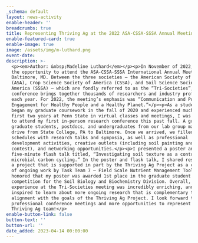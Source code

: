 ```yaml
---
_schema: default
layout: news-activity
enable-header: ''
breadcrumbs: true
title: Representing Thriving Ag at the 2022 ASA-CSSA-SSSA Annual Meeting
enable-featured-card: true
enable-image: true
image: /assets/img/m-luthard.png
event-date:
description: >-
  <p><em>Author: &nbsp;Madeline Luthard</em></p><p>In November of 2022, I had
  the opportunity to attend the ASA-CSSA-SSSA International Annual Meeting in
  Baltimore, MD. Between the three societies – the American Society of Agronomy
  (ASA), Crop Science Society of America (CSSA), and Soil Science Society of
  America (SSSA) – which are fondly referred to as the “Tri-Societies”, this
  conference brings together thousands of researchers and industry professionals
  each year. For 2022, the meeting’s emphasis was “Communication and Public
  Engagement for Healthy People and a Healthy Planet.”</p><p>As a student who
  began my graduate coursework in the fall of 2020 and experienced much of my
  first two years at Penn State in virtual classes and meetings, I was thrilled
  to attend my first in-person research conference this past fall. A group of
  graduate students, postdocs, and undergraduates from our lab group made the
  drive from State College, PA to Baltimore. Once we arrived, we filled our
  schedules with research talks and symposia, as well as professional
  development activities, creative outlets (including soil painting and an art
  contest), and networking opportunities.</p><p>I presented a poster and
  five-minute flash talk titled, “Investigating soil texture as a control on
  microbial carbon cycling.” In the poster and flask talk, I shared results from
  a project that is supported in part by the Thriving Ag Project as a component
  of ongoing work by Task Team 7 – Field Scale Nutrient Management Tools. I was
  honored that my poster was awarded 1st place in the graduate student
  competition for the Soil Biology and Biochemistry Division. Overall, my
  experience at the Tri-Societies meeting was incredibly enriching, and I was
  inspired to learn about more ongoing research that is complementary to and in
  alignment with the goals of the Thriving Ag Project. I look forward to future
  professional conference meetings and more opportunities to represent the
  Thriving Ag team!</p>
enable-button-link: false
button-text: ''
button-url: ''
date_added: 2023-04-14 00:00:00
---
```

